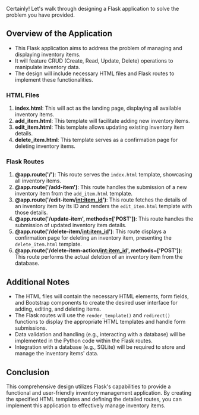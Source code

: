 Certainly! Let's walk through designing a Flask application to solve the problem you have provided.

## Overview of the Application
- This Flask application aims to address the problem of managing and displaying inventory items.
- It will feature CRUD (Create, Read, Update, Delete) operations to manipulate inventory data.
- The design will include necessary HTML files and Flask routes to implement these functionalities.

### HTML Files
1. **index.html**: This will act as the landing page, displaying all available inventory items.
2. **add_item.html**: This template will facilitate adding new inventory items.
3. **edit_item.html**: This template allows updating existing inventory item details.
4. **delete_item.html**: This template serves as a confirmation page for deleting inventory items.

### Flask Routes
1. **@app.route('/')**: This route serves the `index.html` template, showcasing all inventory items.
2. **@app.route('/add-item')**: This route handles the submission of a new inventory item from the `add_item.html` template.
3. **@app.route('/edit-item/<int:item_id>')**: This route fetches the details of an inventory item by its ID and renders the `edit_item.html` template with those details.
4. **@app.route('/update-item', methods=['POST'])**: This route handles the submission of updated inventory item details.
5. **@app.route('/delete-item/<int:item_id>')**: This route displays a confirmation page for deleting an inventory item, presenting the `delete_item.html` template.
6. **@app.route('/delete-item-action/<int:item_id>', methods=['POST'])**: This route performs the actual deletion of an inventory item from the database.

## Additional Notes
- The HTML files will contain the necessary HTML elements, form fields, and Bootstrap components to create the desired user interface for adding, editing, and deleting items.
- The Flask routes will use the `render_template()` and `redirect()` functions to display the appropriate HTML templates and handle form submissions.
- Data validation and handling (e.g., interacting with a database) will be implemented in the Python code within the Flask routes.
- Integration with a database (e.g., SQLite) will be required to store and manage the inventory items' data.

## Conclusion
This comprehensive design utilizes Flask's capabilities to provide a functional and user-friendly inventory management application. By creating the specified HTML templates and defining the detailed routes, you can implement this application to effectively manage inventory items.